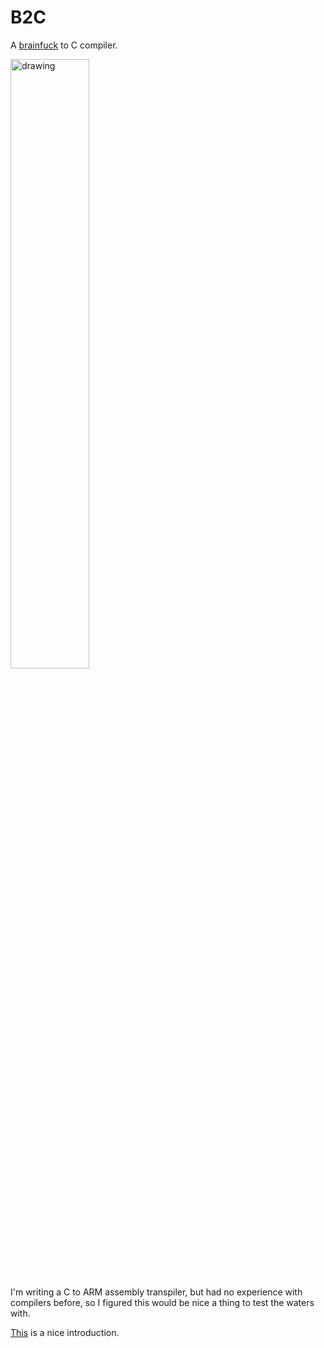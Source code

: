 # B2C
A [brainfuck](https://esolangs.org/wiki/brainfuck) to C compiler.

<img src="https://steemitimages.com/p/99pyU5Ga1kwqSXWA2evTexn6YzPHotJF8R85JZsErvtTWXcgFWgWJCYXjY9wNjhhBtdQuUHqkHDJiRsyi2Hz7uZbVYNBydM7qTXNgycyXKtbwDu6WxamDCcC3nNcjf5SsG?format=match&mode=fit" alt="drawing" width="50%"/>


I'm writing a C to ARM assembly transpiler, but had no experience with compilers before, so I figured this would be nice a thing to test the waters with.

[This](https://gist.github.com/roachhd/dce54bec8ba55fb17d3a) is a nice introduction.

